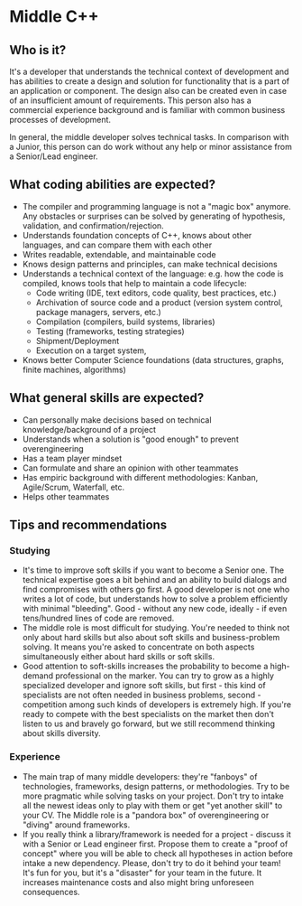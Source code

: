 # Middle C++

## Who is it?

It's a developer that understands the technical context of development and has abilities to create a design and solution for functionality that is a part of an application or component. The design also can be created even in case of an insufficient amount of requirements. This person also has a commercial experience background and is familiar with common business processes of development.

In general, the middle developer solves technical tasks. In comparison with a Junior, this person can do work without any help or minor assistance from a Senior/Lead engineer.


## What coding abilities are expected?

- The compiler and programming language is not a "magic box" anymore. Any obstacles or surprises can be solved by generating of hypothesis, validation, and confirmation/rejection.
- Understands foundation concepts of C++, knows about other languages, and can compare them with each other
- Writes readable, extendable, and maintainable code 
- Knows design patterns and principles, can make technical decisions
- Understands a technical context of the language: e.g. how the code is compiled, knows tools that help to maintain a code lifecycle:
    - Code writing (IDE, text editors, code quality, best practices, etc.)
    - Archivation of source code and a product (version system control, package managers, servers, etc.)
    - Compilation (compilers, build systems, libraries)
    - Testing (frameworks, testing strategies)
    - Shipment/Deployment
    - Execution on a target system,
- Knows better Computer Science foundations (data structures, graphs, finite machines, algorithms)


## What general skills are expected?

- Can personally make decisions based on technical knowledge/background of a project
- Understands when a solution is "good enough" to prevent overengineering
- Has a team player mindset
- Can formulate and share an opinion with other teammates
- Has empiric background with different methodologies: Kanban, Agile/Scrum, Waterfall, etc.
- Helps other teammates


## Tips and recommendations

### Studying

- It's time to improve soft skills if you want to become a Senior one. The technical expertise goes a bit behind and an ability to build dialogs and find compromises with others go first. A good developer is not one who writes a lot of code, but understands how to solve a problem efficiently with minimal "bleeding". Good - without any new code, ideally - if even tens/hundred lines of code are removed.
- The middle role is most difficult for studying. You're needed to think not only about hard skills but also about soft skills and business-problem solving. It means you're asked to concentrate on both aspects simultaneously either about hard skills or soft skills.
- Good attention to soft-skills increases the probability to become a high-demand professional on the marker. You can try to grow as a highly specialized developer and ignore soft skills, but first - this kind of specialists are not often needed in business problems, second - competition among such kinds of developers is extremely high. If you're ready to compete with the best specialists on the market then don't listen to us and bravely go forward, but we still recommend thinking about skills diversity.

### Experience

- The main trap of many middle developers: they're "fanboys" of technologies, frameworks, design patterns, or methodologies. Try to be more pragmatic while solving tasks on your project. Don't try to intake all the newest ideas only to play with them or get "yet another skill" to your CV. The Middle role is a "pandora box" of overengineering or "diving" around frameworks.
- If you really think a library/framework is needed for a project - discuss it with a Senior or Lead engineer first. Propose them to create a "proof of concept" where you will be able to check all hypotheses in action before intake a new dependency. Please, don't try to do it behind your team! It's fun for you, but it's a "disaster" for your team in the future. It increases maintenance costs and also might bring unforeseen consequences.